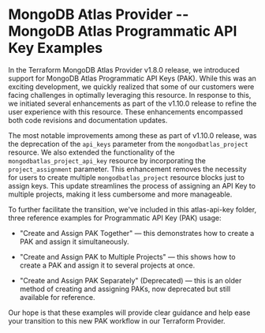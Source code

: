 # MongoDB Atlas Provider -- MongoDB Atlas Programmatic API Key Examples 

In the Terraform MongoDB Atlas Provider v1.8.0 release, we introduced support for MongoDB Atlas Programmatic API Keys (PAK). While this was an exciting development, we quickly realized that some of our customers were facing challenges in optimally leveraging this resource. In response to this, we initiated several enhancements as part of the v1.10.0 release to refine the user experience with this resource. These enhancements encompassed both code revisions and documentation updates.

The most notable improvements among these as part of v1.10.0 release, was the deprecation of the `api_keys` parameter from the `mongodbatlas_project` resource. We also extended the functionality of the `mongodbatlas_project_api_key` resource by incorporating the `project_assignment` parameter. This enhancement removes the necessity for users to create multiple `mongodbatlas_project` resource blocks just to assign keys. This update streamlines the process of assigning an API Key to multiple projects, making it less cumbersome and more manageable.

To further facilitate the transition, we've included in this atlas-api-key folder, three reference examples for Programmatic API Key (PAK) usage:

* "Create and Assign PAK Together" — this demonstrates how to create a PAK and assign it simultaneously.

* "Create and Assign PAK to Multiple Projects" — this shows how to create a PAK and assign it to several projects at once.

* "Create and Assign PAK Separately" (Deprecated) — this is an older method of creating and assigning PAKs, now deprecated but still available for reference.

Our hope is that these examples will provide clear guidance and help ease your transition to this new PAK workflow in our Terraform Provider.

